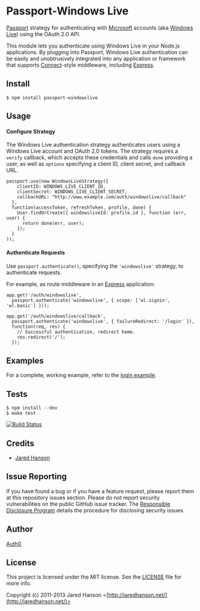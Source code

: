 # Passport-Windows Live

[Passport](https://github.com/jaredhanson/passport) strategy for authenticating
with [Microsoft](http://www.microsoft.com/) accounts (aka [Windows Live](http://www.live.com/))
using the OAuth 2.0 API.

This module lets you authenticate using Windows Live in your Node.js applications.
By plugging into Passport, Windows Live authentication can be easily and
unobtrusively integrated into any application or framework that supports
[Connect](http://www.senchalabs.org/connect/)-style middleware, including
[Express](http://expressjs.com/).

## Install

    $ npm install passport-windowslive

## Usage

#### Configure Strategy

The Windows Live authentication strategy authenticates users using a Windows
Live account and OAuth 2.0 tokens.  The strategy requires a `verify` callback,
which accepts these credentials and calls `done` providing a user, as well as
`options` specifying a client ID, client secret, and callback URL.

    passport.use(new WindowsLiveStrategy({
        clientID: WINDOWS_LIVE_CLIENT_ID,
        clientSecret: WINDOWS_LIVE_CLIENT_SECRET,
        callbackURL: "http://www.example.com/auth/windowslive/callback"
      },
      function(accessToken, refreshToken, profile, done) {
        User.findOrCreate({ windowsliveId: profile.id }, function (err, user) {
          return done(err, user);
        });
      }
    ));

#### Authenticate Requests

Use `passport.authenticate()`, specifying the `'windowslive'` strategy, to
authenticate requests.

For example, as route middleware in an [Express](http://expressjs.com/)
application:

    app.get('/auth/windowslive',
      passport.authenticate('windowslive', { scope: ['wl.signin', 'wl.basic'] }));

    app.get('/auth/windowslive/callback',
      passport.authenticate('windowslive', { failureRedirect: '/login' }),
      function(req, res) {
        // Successful authentication, redirect home.
        res.redirect('/');
      });

## Examples

For a complete, working example, refer to the [login example](https://github.com/jaredhanson/passport-windowslive/tree/master/examples/login).

## Tests

    $ npm install --dev
    $ make test

[![Build Status](https://secure.travis-ci.org/jaredhanson/passport-windowslive.png)](http://travis-ci.org/jaredhanson/passport-windowslive)

## Credits

- [Jared Hanson](http://github.com/jaredhanson)

## Issue Reporting

If you have found a bug or if you have a feature request, please report them at this repository issues section. Please do not report security vulnerabilities on the public GitHub issue tracker. The [Responsible Disclosure Program](https://auth0.com/whitehat) details the procedure for disclosing security issues.

## Author

[Auth0](auth0.com)

## License

This project is licensed under the MIT license. See the [LICENSE](LICENSE) file for more info.

Copyright (c) 2011-2013 Jared Hanson <[http://jaredhanson.net/](http://jaredhanson.net/)>
